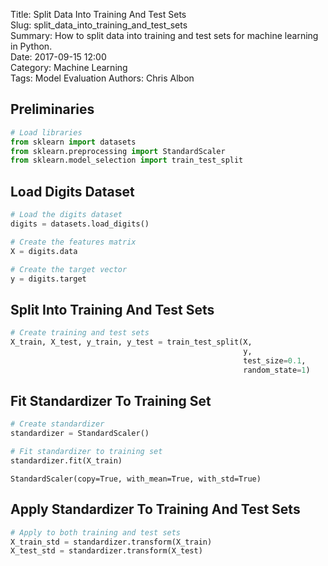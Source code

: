 Title: Split Data Into Training And Test Sets  
Slug: split_data_into_training_and_test_sets  
Summary: How to split data into training and test sets for machine learning in Python.    
Date: 2017-09-15 12:00  
Category: Machine Learning  
Tags: Model Evaluation
Authors: Chris Albon

## Preliminaries


```python
# Load libraries
from sklearn import datasets
from sklearn.preprocessing import StandardScaler
from sklearn.model_selection import train_test_split
```

## Load Digits Dataset


```python
# Load the digits dataset
digits = datasets.load_digits()

# Create the features matrix
X = digits.data

# Create the target vector
y = digits.target
```

## Split Into Training And Test Sets


```python
# Create training and test sets
X_train, X_test, y_train, y_test = train_test_split(X, 
                                                    y, 
                                                    test_size=0.1, 
                                                    random_state=1)
```

## Fit Standardizer To Training Set


```python
# Create standardizer
standardizer = StandardScaler()

# Fit standardizer to training set
standardizer.fit(X_train)
```




    StandardScaler(copy=True, with_mean=True, with_std=True)



## Apply Standardizer To Training And Test Sets


```python
# Apply to both training and test sets
X_train_std = standardizer.transform(X_train)
X_test_std = standardizer.transform(X_test)
```
